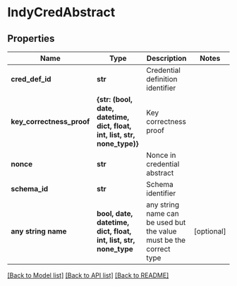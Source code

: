 # IndyCredAbstract


## Properties
Name | Type | Description | Notes
------------ | ------------- | ------------- | -------------
**cred_def_id** | **str** | Credential definition identifier | 
**key_correctness_proof** | **{str: (bool, date, datetime, dict, float, int, list, str, none_type)}** | Key correctness proof | 
**nonce** | **str** | Nonce in credential abstract | 
**schema_id** | **str** | Schema identifier | 
**any string name** | **bool, date, datetime, dict, float, int, list, str, none_type** | any string name can be used but the value must be the correct type | [optional]

[[Back to Model list]](../README.md#documentation-for-models) [[Back to API list]](../README.md#documentation-for-api-endpoints) [[Back to README]](../README.md)


